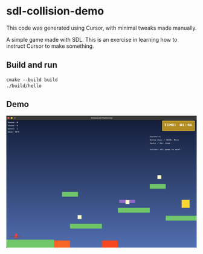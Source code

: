 # sdl-collision-demo

This code was generated using Cursor, with minimal tweaks made manually.

A simple game made with SDL. This is an exercise in learning how to instruct Cursor to make
something.

## Build and run

```
cmake --build build
./build/hello
```

## Demo

[![Watch the demo](https://raw.githubusercontent.com/emilio-alvarez/sdl-collision-demo/main/demo.png)](https://raw.githubusercontent.com/emilio-alvarez/sdl-collision-demo/main/demo.mov)
